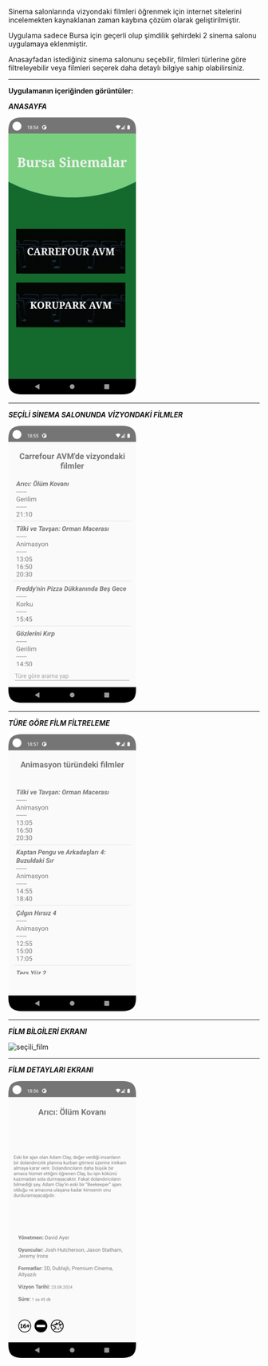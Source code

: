 Sinema salonlarında vizyondaki filmleri öğrenmek için internet sitelerini incelemekten kaynaklanan zaman kaybına çözüm olarak geliştirilmiştir.

Uygulama sadece Bursa için geçerli olup şimdilik şehirdeki 2 sinema salonu uygulamaya eklenmiştir.

Anasayfadan istediğiniz sinema salonunu seçebilir, filmleri türlerine göre filtreleyebilir veya filmleri seçerek daha detaylı bilgiye sahip olabilirsiniz.

__________________________________________________________
**Uygulamanın içeriğinden görüntüler:**


***ANASAYFA***

![anasayfa](https://github.com/MertKadakal/BursaSinemalar/blob/master/Screenshots/Anasayfa.png)
__________________________________________________________
***SEÇİLİ SİNEMA SALONUNDA VİZYONDAKİ FİLMLER***

![seçili_salon](https://github.com/MertKadakal/BursaSinemalar/blob/master/Screenshots/Film_Listesi.png)
__________________________________________________________
***TÜRE GÖRE FİLM FİLTRELEME***

![tür_filtrele](https://github.com/MertKadakal/BursaSinemalar/blob/master/Screenshots/Film_Arama_Sonu%C3%A7lar%C4%B1.png)
__________________________________________________________
***FİLM BİLGİLERİ EKRANI***

![seçili_film](https://github.com/MertKadakal/BursaSinemalar/blob/master/Screenshots/Se%C3%A7ili_Film.png)
__________________________________________________________
***FİLM DETAYLARI EKRANI***

![anasayfa](https://github.com/MertKadakal/BursaSinemalar/blob/master/Screenshots/Film_Bilgileri.png)
